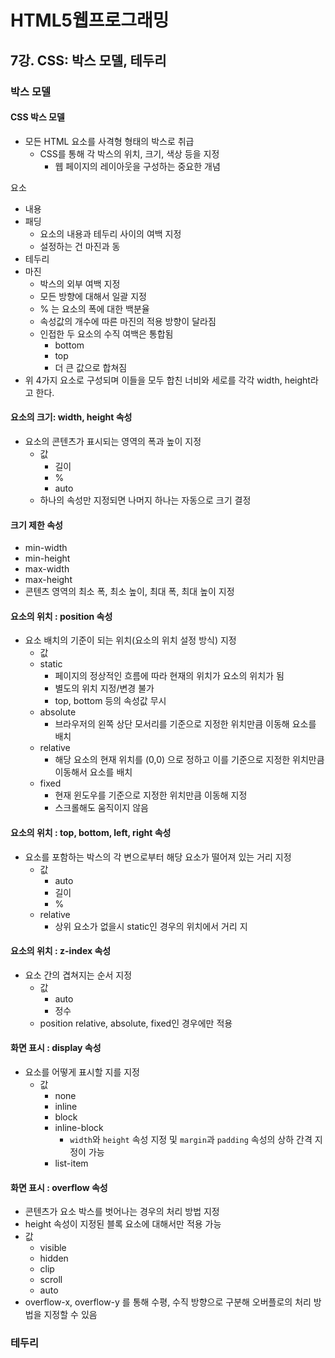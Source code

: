 # HTML5웹프로그래밍

## 7강. CSS: 박스 모델, 테두리

### 박스 모델

#### CSS 박스 모델

- 모든 HTML 요소를 사격형 형태의 박스로 취급
  - CSS를 통해 각 박스의 위치, 크기, 색상 등을 지정
    - 웹 페이지의 레이아웃을 구성하는 중요한 개념

요소

- 내용
- 패딩
  - 요소의 내용과 테두리 사이의 여백 지정
  - 설정하는 건 마진과 동
- 테두리
- 마진
  - 박스의 외부 여백 지정
  - 모든 방향에 대해서 일괄 지정
  - % 는 요소의 폭에 대한 백분율
  - 속성값의 개수에 따른 마진의 적용 방향이 달라짐
  - 인접한 두 요소의 수직 여백은 통합됨
    - bottom
    - top
    - 더 큰 값으로 합쳐짐
- 위 4가지 요소로 구성되며 이들을 모두 합친 너비와 세로를 각각 width, height라고 한다.

#### 요소의 크기: width, height 속성

- 요소의 콘텐츠가 표시되는 영역의 폭과 높이 지정
  - 값
    - 길이
    - %
    - auto
  - 하나의 속성만 지정되면 나머지 하나는 자동으로 크기 결정

#### 크기 제한 속성

- min-width
- min-height
- max-width
- max-height
- 콘텐츠 영역의 최소 폭, 최소 높이, 최대 폭, 최대 높이 지정

#### 요소의 위치 : position 속성

- 요소 배치의 기준이 되는 위치(요소의 위치 설정 방식) 지정
  - 값
  - static
    - 페이지의 정상적인 흐름에 따라 현재의 위치가 요소의 위치가 됨
    - 별도의 위치 지정/변경 불가
    - top, bottom 등의 속성값 무시
  - absolute
    - 브라우저의 왼쪽 상단 모서리를 기준으로 지정한 위치만큼 이동해 요소를 배치
  - relative
    - 해당 요소의 현재 위치를 (0,0) 으로 정하고 이를 기준으로 지정한 위치만큼 이동해서 요소를 배치
  - fixed
    - 현재 윈도우를 기준으로 지정한 위치만큼 이동해 지정
    - 스크롤해도 움직이지 않음

#### 요소의 위치 : top, bottom, left, right 속성

- 요소를 포함하는 박스의 각 변으로부터 해당 요소가 떨어져 있는 거리 지정
  - 값
    - auto
    - 길이
    - %
  - relative
    - 상위 요소가 없을시 static인 경우의 위치에서 거리 지

#### 요소의 위치 : z-index 속성

- 요소 간의 겹쳐지는 순서 지정
  - 값
    - auto
    - 정수
  - position relative, absolute, fixed인 경우에만 적용

#### 화면 표시 : display 속성

- 요소를 어떻게 표시할 지를 지정
  - 값
    - none
    - inline
    - block
    - inline-block
      - `width`와 `height` 속성 지정 및 `margin`과 `padding` 속성의 상하 간격 지정이 가능
    - list-item

#### 화면 표시 : overflow 속성

- 콘텐츠가 요소 박스를 벗어나는 경우의 처리 방법 지정
- height 속성이 지정된 블록 요소에 대해서만 적용 가능
- 값
  - visible
  - hidden
  - clip
  - scroll
  - auto
- overflow-x, overflow-y 를 통해 수평, 수직 방향으로 구분해 오버플로의 처리 방법을 지정할 수 있음

### 테두리

